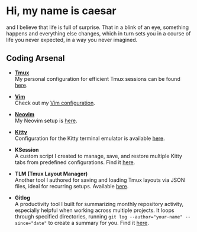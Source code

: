 # Hi, my name is caesar

and I believe that life is full of surprise. That in a blink of an eye, something happens and everything else changes, which in turn sets you in a course of life you never expected, in a way you never imagined.



## Coding Arsenal

- **[Tmux](https://github.com/tmux/tmux)**  
  My personal configuration for efficient Tmux sessions can be found [here](https://github.com/caesar003/tmux-config).

- **[Vim](https://www.vim.org/)**  
  Check out my [Vim configuration](https://github.com/caesar003/vimrc).

- **[Neovim](https://neovim.io/)**  
  My Neovim setup is [here](https://github.com/caesar003/nvimconfig).

- **[Kitty](https://sw.kovidgoyal.net/kitty/)**  
  Configuration for the Kitty terminal emulator is available [here](https://github.com/caesar003/kitty.conf).

- **KSession**  
  A custom script I created to manage, save, and restore multiple Kitty tabs from predefined configurations. Find it [here](https://github.com/caesar003/ksession).

- **TLM (Tmux Layout Manager)**  
  Another tool I authored for saving and loading Tmux layouts via JSON files, ideal for recurring setups. Available [here](https://github.com/caesar003/tlm).

- **Gitlog**  
  A productivity tool I built for summarizing monthly repository activity, especially helpful when working across multiple projects. It loops through specified directories, running `git log --author="your-name" --since="date"` to create a summary for you. Find it [here](https://github.com/caesar003/gitlog).
